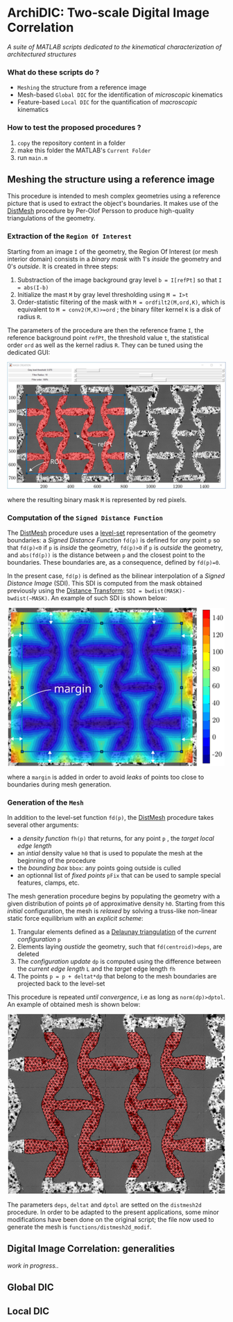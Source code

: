 # ArchiDIC: Two-scale Digital Image Correlation
*A suite of MATLAB scripts dedicated to the kinematical characterization of architectured structures*

### What do these scripts do ?
- `Meshing` the structure from a reference image
- Mesh-based `Global DIC` for the identification of *microscopic* kinematics
- Feature-based `Local DIC` for the quantification of *macroscopic* kinematics

### How to test the proposed procedures ?
1. `copy` the repository content in a folder
2. make this folder the MATLAB's `Current Folder`
3. run `main.m`



## Meshing the structure using a reference image

This procedure is intended to mesh complex geometries using a reference picture that is used to extract the object's boundaries.
It makes use of the [DistMesh](http://persson.berkeley.edu/distmesh/) procedure by Per-Olof Persson to produce high-quality triangulations of the geometry.


### Extraction of the `Region Of Interest`

Starting from an image `I` of the geometry, the Region Of Interest (or mesh interior domain) consists in a *binary mask* with 1's *inside* the geometry and 0's *outside*.
It is created in three steps:
1. Substraction of the image background gray level `b = I[refPt]` so that `I = abs(I-b)`
2. Initialize the mast `M` by gray level thresholding using `M = I>t`
3. Order-statistic filtering of the mask with `M = ordfilt2(M,ord,K)`, which is equivalent to `M = conv2(M,K)>=ord` ; the binary filter kernel `K` is a disk of radius `R`.

The parameters of the procedure are then the reference frame `I`, the reference background point `refPt`, the threshold value `t`, the statistical order `ord` as well as the kernel radius `R`. They can be tuned using the dedicated GUI:

<p align="center"> 
  <img alt="Screenshot: Mask Creation Figure" src="doc/MASK.svg" width="800"/> 
</p>

where the resulting binary mask `M` is represented by red pixels.


### Computation of the `Signed Distance Function`

The [DistMesh](http://persson.berkeley.edu/distmesh/) procedure uses a [level-set](https://en.wikipedia.org/wiki/Level_set) representation of the geometry boundaries: a *Signed Distance Function* `fd(p)` is defined for *any* point `p` so that `fd(p)<0` if `p` is *inside* the geometry, `fd(p)>0` if `p` is *outside* the geometry, and `abs(fd(p))` is the distance between `p` and the closest point to the boundaries. These boundaries are, as a consequence, defined by `fd(p)=0`.

In the present case, `fd(p)` is defined as the bilinear interpolation of a *Signed Distance Image* (SDI). This SDI is computed from the mask obtained previously using the [Distance Transform](https://en.wikipedia.org/wiki/Distance_transform): `SDI = bwdist(MASK)-bwdist(~MASK)`. An example of such SDI is shown below:

<p align="center"> 
  <img alt="Screenshot: Signed Distance Image" src="doc/SDI.svg" width="500"/> 
</p>

where a `margin` is added in order to avoid *leaks* of points too close to boundaries during mesh generation.


### Generation of the `Mesh`

In addition to the level-set function `fd(p)`, the [DistMesh](http://persson.berkeley.edu/distmesh/) procedure takes several other arguments:
- a *density function* `fh(p)` that returns, for any point `p` , the *target local edge length* 
- an *intial* density value `h0` that is used to populate the mesh at the beginning of the procedure
- the *bounding box* `bbox`: any points going outside is culled
- an optionnal list of *fixed points* `pFix` that can be used to sample special features, clamps, etc.

The mesh generation procedure begins by populating the geometry with a given distribution of points `p0` of approximative density `h0`. Starting from this *initial* configuration, the mesh is *relaxed* by solving a truss-like non-linear static force equilibrium with an *explicit scheme*:

1. Trangular elements defined as a [Delaunay triangulation](https://en.wikipedia.org/wiki/Delaunay_triangulation) of the *current configuration* `p`
2. Elements laying *oustide* the geometry, such that `fd(centroid)>deps`, are deleted
3. The *configuration update* `dp` is computed using the difference between the *current edge length* `L` and the *target* edge length `fh`
4. The points `p = p + deltat*dp` that belong to the mesh boundaries are projected back to the level-set

This procedure is repeated *until convergence*, i.e as long as `norm(dp)>dptol`. An example of obtained mesh is shown below:

<p align="center"> 
  <img alt="Screenshot: DistMesh" src="doc/DistMesh.png" width="500"/> 
</p>

The parameters `deps`, `deltat` and `dptol` are setted on the `distmesh2d` procedure. In order to be adapted to the present applications, some minor modifications have been done on the original script; the file now used to generate the mesh is `functions/distmesh2d_modif`.



## Digital Image Correlation: generalities
*work in progress..*

## Global DIC


## Local DIC
